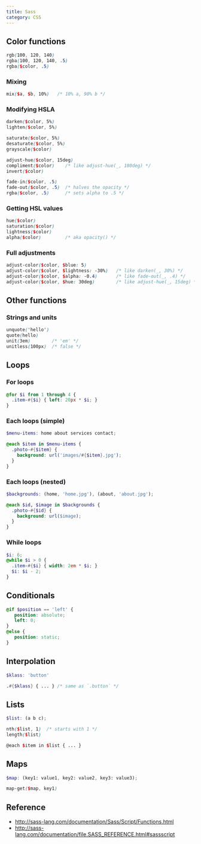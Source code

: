```yaml
---
title: Sass
category: CSS
---
```


## Color functions

```scss
rgb(100, 120, 140)
rgba(100, 120, 140, .5)
rgba($color, .5)
```

### Mixing

```scss
mix($a, $b, 10%)   /* 10% a, 90% b */
```

### Modifying HSLA

```scss
darken($color, 5%)
lighten($color, 5%)

saturate($color, 5%)
desaturate($color, 5%)
grayscale($color)

adjust-hue($color, 15deg)
compliment($color)    /* like adjust-hue(_, 180deg) */
invert($color)

fade-in($color, .5)
fade-out($color, .5)  /* halves the opacity */
rgba($color, .5)      /* sets alpha to .5 */
```

### Getting HSL values

```scss
hue($color)
saturation($color)
lightness($color)
alpha($color)         /* aka opacity() */
```

### Full adjustments

```scss
adjust-color($color, $blue: 5)
adjust-color($color, $lightness: -30%)   /* like darken(_, 30%) */
adjust-color($color, $alpha: -0.4)       /* like fade-out(_, .4) */
adjust-color($color, $hue: 30deg)        /* like adjust-hue(_, 15deg) */
```

## Other functions

### Strings and units

```scss
unquote('hello')
quote(hello)
unit(3em)        /* 'em' */
unitless(100px)  /* false */
```

## Loops

### For loops

```scss
@for $i from 1 through 4 {
  .item-#{$i} { left: 20px * $i; }
}
```

### Each loops (simple)

```scss
$menu-items: home about services contact;

@each $item in $menu-items {
  .photo-#{$item} {
    background: url('images/#{$item}.jpg');
  }
}
```

### Each loops (nested)
```scss
$backgrounds: (home, 'home.jpg'), (about, 'about.jpg');

@each $id, $image in $backgrounds {
  .photo-#{$id} {
    background: url($image);
  }
}
```

### While loops

```scss
$i: 6;
@while $i > 0 {
  .item-#{$i} { width: 2em * $i; }
  $i: $i - 2;
}
```

## Conditionals

```scss
@if $position == 'left' {
   position: absolute;
   left: 0;
}
@else {
   position: static;
}
```

## Interpolation

```scss
$klass: 'button'

.#{$klass} { ... } /* same as `.button` */
```

## Lists

```scss
$list: (a b c);

nth($list, 1)  /* starts with 1 */
length($list)

@each $item in $list { ... }
```

## Maps

```scss
$map: (key1: value1, key2: value2, key3: value3);

map-get($map, key1)
```

## Reference

- <http://sass-lang.com/documentation/Sass/Script/Functions.html>
- <http://sass-lang.com/documentation/file.SASS_REFERENCE.html#sassscript>
